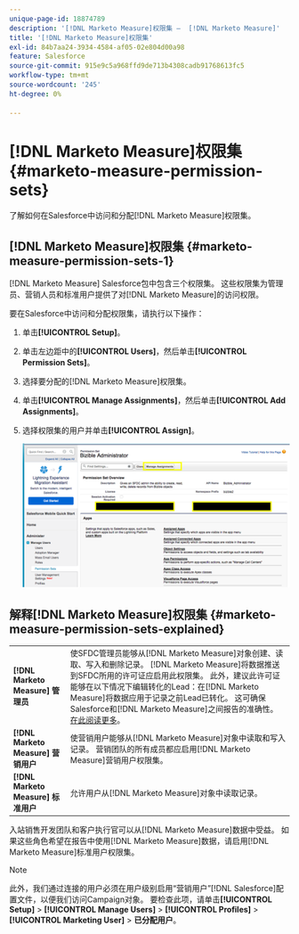 ```yaml
---
unique-page-id: 18874789
description: '[!DNL Marketo Measure]权限集 —  [!DNL Marketo Measure]'
title: '[!DNL Marketo Measure]权限集'
exl-id: 84b7aa24-3934-4584-af05-02e804d00a98
feature: Salesforce
source-git-commit: 915e9c5a968ffd9de713b4308cadb91768613fc5
workflow-type: tm+mt
source-wordcount: '245'
ht-degree: 0%

---
```


# [!DNL Marketo Measure]权限集 {#marketo-measure-permission-sets}

了解如何在Salesforce中访问和分配[!DNL Marketo Measure]权限集。

## [!DNL Marketo Measure]权限集 {#marketo-measure-permission-sets-1}

[!DNL Marketo Measure] Salesforce包中包含三个权限集。 这些权限集为管理员、营销人员和标准用户提供了对[!DNL Marketo Measure]的访问权限。

要在Salesforce中访问和分配权限集，请执行以下操作：

1. 单击&#x200B;**[!UICONTROL Setup]**。
1. 单击左边距中的&#x200B;**[!UICONTROL Users]**，然后单击&#x200B;**[!UICONTROL Permission Sets]**。
1. 选择要分配的[!DNL Marketo Measure]权限集。
1. 单击&#x200B;**[!UICONTROL Manage Assignments]**，然后单击&#x200B;**[!UICONTROL Add Assignments]**。
1. 选择权限集的用户并单击&#x200B;**[!UICONTROL Assign]**。

   ![](assets/1-5.png)

## 解释[!DNL Marketo Measure]权限集 {#marketo-measure-permission-sets-explained}

<table> 
 <tbody> 
  <tr> 
   <td><span><strong>[!DNL Marketo Measure] 管理员</strong></span></td> 
   <td><span>使SFDC管理员能够从[!DNL Marketo Measure]对象创建、读取、写入和删除记录。 [!DNL Marketo Measure]将数据推送到SFDC所用的许可证应启用此权限集。 此外，建议此许可证能够在以下情况下编辑转化的Lead：在[!DNL Marketo Measure]将数据应用于记录之前Lead已转化。 这可确保Salesforce和[!DNL Marketo Measure]之间报告的准确性。 <a href="https://help.salesforce.com/articleView?id=release-notes.rn_sales_leads_view_converted.htm&amp;type=5&amp;release=206&amp;language=en_us">在此阅读更多</a>。</span></td> 
  </tr> 
  <tr> 
   <td><span><strong>[!DNL Marketo Measure] 营销用户</strong></span></td> 
   <td><span>使营销用户能够从[!DNL Marketo Measure]对象中读取和写入记录。 营销团队的所有成员都应启用[!DNL Marketo Measure]营销用户权限集。 <br></span></td> 
  </tr> 
  <tr> 
   <td><span><strong>[!DNL Marketo Measure] 标准用户</strong></span></td> 
   <td><span>允许用户从[!DNL Marketo Measure]对象中读取记录。</span></td> 
  </tr> 
 </tbody> 
</table>

入站销售开发团队和客户执行官可以从[!DNL Marketo Measure]数据中受益。 如果这些角色希望在报告中使用[!DNL Marketo Measure]数据，请启用[!DNL Marketo Measure]标准用户权限集。

>[!NOTE]
>
>此外，我们通过连接的用户必须在用户级别启用“营销用户”[!DNL Salesforce]配置文件，以便我们访问Campaign对象。 要检查此项，请单击&#x200B;**[!UICONTROL Setup]** > **[!UICONTROL Manage Users]** > **[!UICONTROL Profiles]** > **[!UICONTROL Marketing User]** > **已分配用户**。
